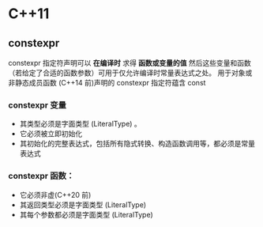 # C++11
## constexpr
constexpr 指定符声明可以 **在编译时** 求得 **函数或变量的值**
然后这些变量和函数（若给定了合适的函数参数）可用于仅允许编译时常量表达式之处。
用于对象或非静态成员函数 (C++14 前)声明的 constexpr 指定符蕴含 const
### constexpr 变量
* 其类型必须是字面类型 (LiteralType) 。
* 它必须被立即初始化
* 其初始化的完整表达式，包括所有隐式转换、构造函数调用等，都必须是常量表达式

### constexpr 函数：
* 它必须非虚(C++20 前)
* 其返回类型必须是字面类型 (LiteralType)
* 其每个参数都必须是字面类型 (LiteralType) 

